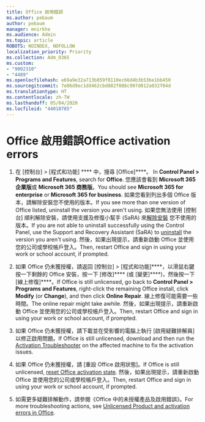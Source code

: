 ```yaml
---
title: Office 啟用錯誤
ms.author: pebaum
author: pebaum
manager: mnirkhe
ms.audience: Admin
ms.topic: article
ROBOTS: NOINDEX, NOFOLLOW
localization_priority: Priority
ms.collection: Adm_O365
ms.custom:
- "9002310"
- "4489"
ms.openlocfilehash: e69a9e32a713b859f8110ec66d4b3b53be1bb450
ms.sourcegitcommit: 7e06d9ec1dd462cbd882f088c997d012a032f04d
ms.translationtype: HT
ms.contentlocale: zh-TW
ms.lasthandoff: 05/04/2020
ms.locfileid: "44010785"
---
```

# <a name="office-activation-errors"></a><span data-ttu-id="64c18-102">Office 啟用錯誤</span><span class="sxs-lookup"><span data-stu-id="64c18-102">Office activation errors</span></span>

1. <span data-ttu-id="64c18-103">在 [控制台] > [程式和功能] \*\*\*\* 中，搜尋 [Office]\*\*\*\*。 </span><span class="sxs-lookup"><span data-stu-id="64c18-103">In **Control Panel > Programs and Features**, search for **Office**.</span></span> <span data-ttu-id="64c18-104">您應該會看到 **Microsoft 365 企業版**或 **Microsoft 365 商務版**。</span><span class="sxs-lookup"><span data-stu-id="64c18-104">You should see **Microsoft 365 for enterprise** or **Microsoft 365 for business**.</span></span> <span data-ttu-id="64c18-105">如果您看到列出多個 Office 版本，請解除安裝您不使用的版本。</span><span class="sxs-lookup"><span data-stu-id="64c18-105">If you see more than one version of Office listed, uninstall the version you aren't using.</span></span> <span data-ttu-id="64c18-106">如果您無法使用 [控制台] 順利解除安裝，請使用支援及修復小幫手 (SaRA) 來[解除安裝](https://aka.ms/SARA-OfficeUninstall-Alchemy) 您不使用的版本。</span><span class="sxs-lookup"><span data-stu-id="64c18-106">If you are not able to uninstall successfully using the Control Panel, use the Support and Recovery Assistant (SaRA) to [uninstall](https://aka.ms/SARA-OfficeUninstall-Alchemy) the version you aren't using.</span></span> <span data-ttu-id="64c18-107">然後，如果出現提示，請重新啟動 Office 並使用您的公司或學校帳戶登入。</span><span class="sxs-lookup"><span data-stu-id="64c18-107">Then, restart Office and sign in using your work or school account, if prompted.</span></span> 

2. <span data-ttu-id="64c18-108">如果 Office 仍未獲授權，請返回 [控制台] > [程式和功能]\*\*\*\*，以滑鼠右鍵按一下剩餘的 Office 安裝，按一下 [修改]\*\*\*\* (或 [變更]\*\*\*\*)，然後按一下 [線上修復]\*\*\*\*。</span><span class="sxs-lookup"><span data-stu-id="64c18-108">If Office is still unlicensed, go back to **Control Panel > Programs and Features**, right-click the remaining Office install, click **Modify** (or **Change**), and then click **Online Repair**.</span></span> <span data-ttu-id="64c18-109">線上修復可能需要一些時間。</span><span class="sxs-lookup"><span data-stu-id="64c18-109">The online repair might take awhile.</span></span> <span data-ttu-id="64c18-110">然後，如果出現提示，請重新啟動 Office 並使用您的公司或學校帳戶登入。</span><span class="sxs-lookup"><span data-stu-id="64c18-110">Then, restart Office and sign in using your work or school account, if prompted.</span></span> 

3. <span data-ttu-id="64c18-111">如果 Office 仍未獲授權，請下載並在受影響的電腦上執行 [啟用疑難排解員][](https://aka.ms/SARA-OfficeActivation-Alchemy) 以修正啟用問題。</span><span class="sxs-lookup"><span data-stu-id="64c18-111">If Office is still unlicensed, download and then run the [Activation Troubleshooter](https://aka.ms/SARA-OfficeActivation-Alchemy) on the affected machine to fix the activation issues.</span></span> 

4. <span data-ttu-id="64c18-112">如果 Office 仍未獲授權，請 [重設 Office 啟用狀態][](https://docs.microsoft.com/office365/troubleshoot/activation/reset-office-365-proplus-activation-state)。</span><span class="sxs-lookup"><span data-stu-id="64c18-112">If Office is still unlicensed, [reset Office activation state](https://docs.microsoft.com/office365/troubleshoot/activation/reset-office-365-proplus-activation-state).</span></span> <span data-ttu-id="64c18-113">然後，如果出現提示，請重新啟動 Office 並使用您的公司或學校帳戶登入。</span><span class="sxs-lookup"><span data-stu-id="64c18-113">Then, restart Office and sign in using your work or school account, if prompted.</span></span>  

5. <span data-ttu-id="64c18-114">如需更多疑難排解動作，請參閱《Office 中的未授權產品及啟用錯誤》[](https://support.office.com/article/unlicensed-product-and-activation-errors-in-office-0d23d3c0-c19c-4b2f-9845-5344fedc4380)。</span><span class="sxs-lookup"><span data-stu-id="64c18-114">For more troubleshooting actions, see [Unlicensed Product and activation errors in Office](https://support.office.com/article/unlicensed-product-and-activation-errors-in-office-0d23d3c0-c19c-4b2f-9845-5344fedc4380).</span></span>
